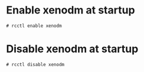 # Enable xenodm at startup
```shell
# rcctl enable xenodm
```

# Disable xenodm at startup
```shell
# rcctl disable xenodm
```
